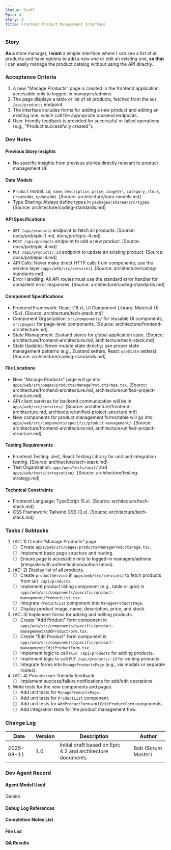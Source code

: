 ```yaml
---
Status: Draft
Epic: 4
Story: 2
Title: Frontend Product Management Interface
---
```


### Story

**As a** store manager,
**I want** a simple interface where I can see a list of all products and have options to add a new one or edit an existing one,
**so that** I can easily manage the product catalog without using the API directly.

### Acceptance Criteria

1.  A new "Manage Products" page is created in the frontend application, accessible only to logged-in managers/admins.
2.  The page displays a table or list of all products, fetched from the `GET /api/products` endpoint.
3.  The interface includes forms for adding a new product and editing an existing one, which call the appropriate backend endpoints.
4.  User-friendly feedback is provided for successful or failed operations (e.g., "Product successfully created").

### Dev Notes

#### Previous Story Insights

- No specific insights from previous stories directly relevant to product management UI.

#### Data Models

- `Product` model: `id`, `name`, `description`, `price`, `imageUrl`, `category`, `stock`, `createdAt`, `updatedAt`. [Source: architecture/data-models.md]
- Type Sharing: Always define types in `packages/shared/src/types`. [Source: architecture/coding-standards.md]

#### API Specifications

- `GET /api/products` endpoint to fetch all products. [Source: docs/prd/epic-1.md, docs/prd/epic-4.md]
- `POST /api/products` endpoint to add a new product. [Source: docs/prd/epic-4.md]
- `PUT /api/products/:id` endpoint to update an existing product. [Source: docs/prd/epic-4.md]
- API Calls: Never make direct HTTP calls from components; use the service layer (`apps/web/src/services`). [Source: architecture/coding-standards.md]
- Error Handling: All API routes must use the standard error handler for consistent error responses. [Source: architecture/coding-standards.md]

#### Component Specifications

- Frontend Framework: React (18.x), UI Component Library: Material-UI (5.x). [Source: architecture/tech-stack.md]
- Component Organization: `src/components/` for reusable UI components, `src/pages/` for page-level components. [Source: architecture/frontend-architecture.md]
- State Management: Zustand stores for global application state. [Source: architecture/frontend-architecture.md, architecture/tech-stack.md]
- State Updates: Never mutate state directly; use proper state management patterns (e.g., Zustand setters, React `useState` setters). [Source: architecture/coding-standards.md]

#### File Locations

- New "Manage Products" page will go into `apps/web/src/pages/products/ManageProductsPage.tsx`. [Source: architecture/frontend-architecture.md, architecture/unified-project-structure.md]
- API client services for backend communication will be in `apps/web/src/services/`. [Source: architecture/frontend-architecture.md, architecture/unified-project-structure.md]
- New components for product management forms/table will go into `apps/web/src/components/specific/product-management/`. [Source: architecture/frontend-architecture.md, architecture/unified-project-structure.md]

#### Testing Requirements

- Frontend Testing: Jest, React Testing Library for unit and integration testing. [Source: architecture/tech-stack.md]
- Test Organization: `apps/web/tests/unit/` and `apps/web/tests/integration/`. [Source: architecture/testing-strategy.md]

#### Technical Constraints

- Frontend Language: TypeScript (5.x). [Source: architecture/tech-stack.md]
- CSS Framework: Tailwind CSS (3.x). [Source: architecture/tech-stack.md]

### Tasks / Subtasks

1.  (AC: 1) Create "Manage Products" page.
    *   [ ] Create `apps/web/src/pages/products/ManageProductsPage.tsx`.
    *   [ ] Implement basic page structure and routing.
    *   [ ] Ensure page is accessible only to logged-in managers/admins (integrate with authentication/authorization).
2.  (AC: 2) Display list of all products.
    *   [ ] Create `productService` in `apps/web/src/services/` to fetch products from `GET /api/products`.
    *   [ ] Implement product listing component (e.g., table or grid) in `apps/web/src/components/specific/product-management/ProductList.tsx`.
    *   [ ] Integrate `ProductList` component into `ManageProductsPage`.
    *   [ ] Display product image, name, description, price, and stock.
3.  (AC: 3) Implement forms for adding and editing products.
    *   [ ] Create "Add Product" form component in `apps/web/src/components/specific/product-management/AddProductForm.tsx`.
    *   [ ] Create "Edit Product" form component in `apps/web/src/components/specific/product-management/EditProductForm.tsx`.
    *   [ ] Implement logic to call `POST /api/products` for adding products.
    *   [ ] Implement logic to call `PUT /api/products/:id` for editing products.
    *   [ ] Integrate forms into `ManageProductsPage` (e.g., via modals or separate routes).
4.  (AC: 4) Provide user-friendly feedback.
    *   [ ] Implement success/failure notifications for add/edit operations.
5.  Write tests for the new components and pages.
    *   [ ] Add unit tests for `ManageProductsPage`.
    *   [ ] Add unit tests for `ProductList` component.
    *   [ ] Add unit tests for `AddProductForm` and `EditProductForm` components.
    *   [ ] Add integration tests for the product management flow.

### Change Log

| Date | Version | Description | Author |
|---|---|---|---|
| 2025-08-11 | 1.0 | Initial draft based on Epic 4.2 and architecture documents | Bob (Scrum Master) |

### Dev Agent Record

#### Agent Model Used

Gemini

#### Debug Log References

#### Completion Notes List

#### File List

#### QA Results
